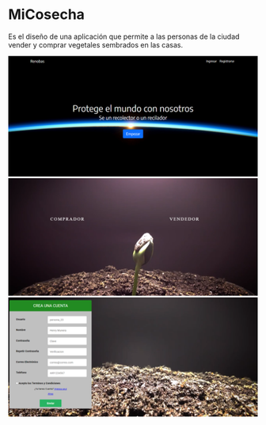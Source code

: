 # MiCosecha

Es el diseño de una aplicación que permite a las personas de la ciudad vender y comprar vegetales sembrados en las casas.


![](docs/view1.png)
![](docs/view2.png)
![](docs/view3.png)



